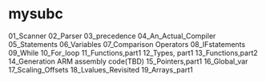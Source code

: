 # mysubc
01_Scanner
02_Parser
03_precedence
04_An_Actual_Compiler
05_Statements
06_Variables
07_Comparison Operators
08_IFstatements
09_While
10_For_loop
11_Functions,part1
12_Types, part1
13_Functions,part2
14_Generation ARM assembly code(TBD)
15_Pointers,part1
16_Global_var
17_Scaling_Offsets
18_Lvalues_Revisited
19_Arrays_part1

